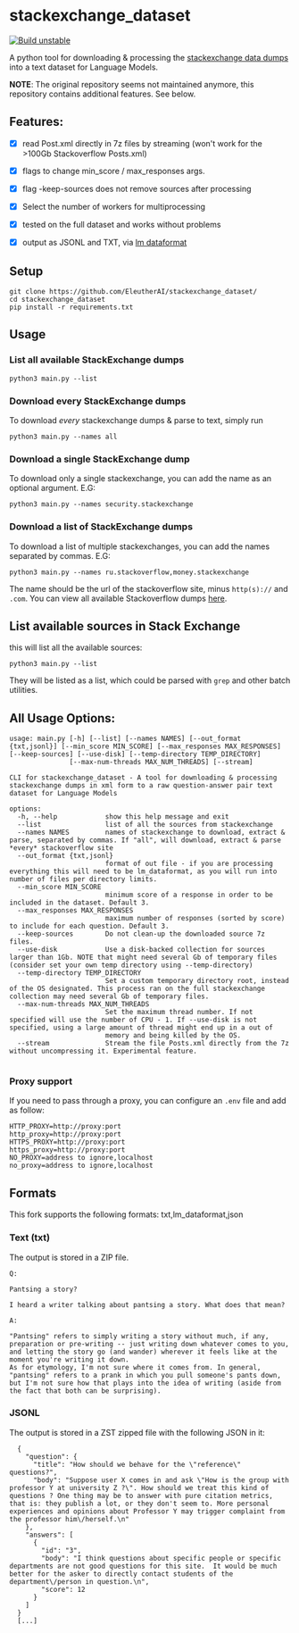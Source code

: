 # stackexchange_dataset

[![Build unstable](https://github.com/lfoppiano/stackexchange-dataset/actions/workflows/ci-build.yml/badge.svg)](https://github.com/lfoppiano/stackexchange-dataset/actions/workflows/ci-build.yml)

A python tool for downloading & processing the [stackexchange data dumps](https://archive.org/details/stackexchange) into a text dataset for Language Models.

**NOTE**: The original repository seems not maintained anymore, this repository contains additional features. See below.

[//]: # (Download the whole processed dataset [here]&#40;https://eaidata.bmk.sh/data/stackexchange_dataset.tar&#41;)

## Features: 

- [x] read Post.xml directly in 7z files by streaming (won't work for the >100Gb Stackoverflow Posts.xml) 
- [x] flags to change min_score / max_responses args.
- [x] flag -keep-sources does not remove sources after processing
- [x] Select the number of workers for multiprocessing
- [x] tested on the full dataset and works without problems
- [x] output as JSONL and TXT, via [lm dataformat](https://github.com/lfoppiano/lm_dataformat)


## Setup
```
git clone https://github.com/EleutherAI/stackexchange_dataset/
cd stackexchange_dataset
pip install -r requirements.txt
```

## Usage

### List all available StackExchange dumps

```
python3 main.py --list 
```

### Download every StackExchange dumps 

To download *every* stackexchange dumps & parse to text, simply run

```
python3 main.py --names all
```

### Download a single StackExchange dump 

To download only a single stackexchange, you can add the name as an optional argument. E.G: 

```
python3 main.py --names security.stackexchange
```

### Download a list of StackExchange dumps

To download a list of multiple stackexchanges, you can add the names separated by commas. E.G:

```
python3 main.py --names ru.stackoverflow,money.stackexchange
```

The name should be the url of the stackoverflow site, minus `http(s)://` and `.com`. You can view all available Stackoverflow dumps [here](https://archive.org/download/stackexchange).

## List available sources in Stack Exchange

this will list all the available sources: 

```
python3 main.py --list
```

They will be listed as a list, which could be parsed with `grep` and other batch utilities.

## All Usage Options:

```
usage: main.py [-h] [--list] [--names NAMES] [--out_format {txt,jsonl}] [--min_score MIN_SCORE] [--max_responses MAX_RESPONSES] [--keep-sources] [--use-disk] [--temp-directory TEMP_DIRECTORY]
               [--max-num-threads MAX_NUM_THREADS] [--stream]

CLI for stackexchange_dataset - A tool for downloading & processing stackexchange dumps in xml form to a raw question-answer pair text dataset for Language Models

options:
  -h, --help            show this help message and exit
  --list                list of all the sources from stackexchange
  --names NAMES         names of stackexchange to download, extract & parse, separated by commas. If "all", will download, extract & parse *every* stackoverflow site
  --out_format {txt,jsonl}
                        format of out file - if you are processing everything this will need to be lm_dataformat, as you will run into number of files per directory limits.
  --min_score MIN_SCORE
                        minimum score of a response in order to be included in the dataset. Default 3.
  --max_responses MAX_RESPONSES
                        maximum number of responses (sorted by score) to include for each question. Default 3.
  --keep-sources        Do not clean-up the downloaded source 7z files.
  --use-disk            Use a disk-backed collection for sources larger than 1Gb. NOTE that might need several Gb of temporary files (consider set your own temp directory using --temp-directory)
  --temp-directory TEMP_DIRECTORY
                        Set a custom temporary directory root, instead of the OS designated. This process ran on the full stackexchange collection may need several Gb of temporary files.
  --max-num-threads MAX_NUM_THREADS
                        Set the maximum thread number. If not specified will use the number of CPU - 1. If --use-disk is not specified, using a large amount of thread might end up in a out of
                        memory and being killed by the OS.
  --stream              Stream the file Posts.xml directly from the 7z without uncompressing it. Experimental feature.


```

### Proxy support 

If you need to pass through a proxy, you can configure an `.env` file and add as follow: 

```
HTTP_PROXY=http://proxy:port
http_proxy=http://proxy:port
HTTPS_PROXY=http://proxy:port
https_proxy=http://proxy:port
NO_PROXY=address to ignore,localhost
no_proxy=address to ignore,localhost
```

## Formats 

This fork supports the following formats: txt,lm_dataformat,json

### Text (txt)

The output is stored in a ZIP file. 

```
Q:

Pantsing a story?

I heard a writer talking about pantsing a story. What does that mean?

A:

"Pantsing" refers to simply writing a story without much, if any, preparation or pre-writing -- just writing down whatever comes to you, and letting the story go (and wander) wherever it feels like at the moment you're writing it down.
As for etymology, I'm not sure where it comes from. In general, "pantsing" refers to a prank in which you pull someone's pants down, but I'm not sure how that plays into the idea of writing (aside from the fact that both can be surprising).
```

### JSONL

The output is stored in a ZST zipped file with the following JSON in it: 

```jsonl
  {
    "question": {
      "title": "How should we behave for the \"reference\" questions?",
      "body": "Suppose user X comes in and ask \"How is the group with professor Y at university Z ?\". How should we treat this kind of questions ? One thing may be to answer with pure citation metrics, that is: they publish a lot, or they don't seem to. More personal experiences and opinions about Professor Y may trigger complaint from the professor him\/herself.\n"
    },
    "answers": [
      {
        "id": "3",
        "body": "I think questions about specific people or specific departments are not good questions for this site.  It would be much better for the asker to directly contact students of the department\/person in question.\n",
        "score": 12
      }
    ]
  }
  [...]
```
